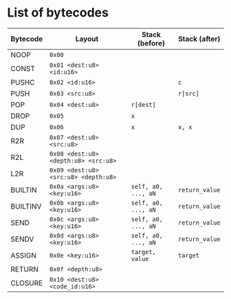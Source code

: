 # List of bytecodes

| Bytecode | Layout                               | Stack (before)      | Stack (after)  |
| -------- | ------------------------------------ | ------------------- | -------------- |
| NOOP     | `0x00`                               |                     |                |
| CONST    | `0x01 <dest:u8> <id:u16>`            |                     |                |
| PUSHC    | `0x02 <id:u16>`                      |                     | `c`            |
| PUSH     | `0x03 <src:u8>`                      |                     | `r[src]`       |
| POP      | `0x04 <dest:u8>`                     | `r[dest]`           |                |
| DROP     | `0x05`                               | `x`                 |                |
| DUP      | `0x06`                               | `x`                 | `x, x`         |
| R2R      | `0x07 <dest:u8> <src:u8>`            |                     |                |
| R2L      | `0x08 <dest:u8> <depth:u8> <src:u8>` |                     |                |
| L2R      | `0x09 <dest:u8> <src:u8> <depth:u8>` |                     |                |
| BUILTIN  | `0x0a <args:u8> <key:u16>`           | `self, a0, ..., aN` | `return_value` |
| BUILTINV | `0x0b <args:u8> <key:u16>`           | `self, a0, ..., aN` | `return_value` |
| SEND     | `0x0c <args:u8> <key:u16>`           | `self, a0, ..., aN` | `return_value` |
| SENDV    | `0x0d <args:u8> <key:u16>`           | `self, a0, ..., aN` | `return_value` |
| ASSIGN   | `0x0e <key:u16>`                     | `target, value`     | `target`       |
| RETURN   | `0x0f <depth:u8>`                    |                     |                |
| CLOSURE  | `0x10 <dest:u8> <code_id:u16>`       |                     |                |
